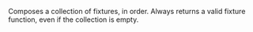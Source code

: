   Composes a collection of fixtures, in order.  Always returns a valid
  fixture function, even if the collection is empty.